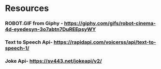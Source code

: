 # Resources

### ROBOT.GIF from Giphy - https://giphy.com/gifs/robot-cinema-4d-eyedesyn-3o7abtn7DuREEpsyWY

### Text to Speech Api- https://rapidapi.com/voicerss/api/text-to-speech-1/

### Joke Api- https://sv443.net/jokeapi/v2/
